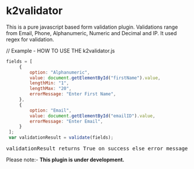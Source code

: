 # k2validator


This is a pure javascript based form validation plugin. Validations range from Email, Phone, Alphanumeric, Numeric and Decimal and IP. It used regex for validation.

// Example - HOW TO USE THE k2validator.js

   ```javascript
 fields = [
        {
            option: "Alphanumeric",
            value: document.getElementById("firstName").value,
            lengthMin: "1",
            lengthMax: "20",
            errorMessage: "Enter First Name",
        },
        {
            option: "Email",
            value: document.getElementById("emailID").value,
            errorMessage: "Enter Email",
        }
    ];
    var validationResult = validate(fields);
```

<pre>validationResult returns True on success else error message on validation error.</pre>

Please note:- **This plugin is under development.**